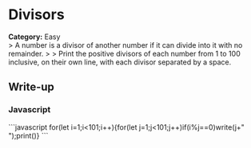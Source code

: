 <h1>Divisors</h1>
<b>Category:</b> Easy<br>
> A number is a divisor of another number if it can divide into it with no remainder.
> 
> Print the positive divisors of each number from 1 to 100 inclusive, on their own line, with each divisor separated by a space.

<h2>Write-up</h2>

<h3>Javascript</h3>
```javascript
for(let i=1;i<101;i++){for(let j=1;j<101;j++)if(i%j==0)write(j+" ");print()}
```
